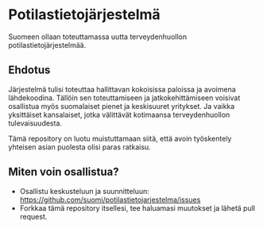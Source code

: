 Potilastietojärjestelmä
=======================

Suomeen ollaan toteuttamassa uutta terveydenhuollon potilastietojärjestelmää.

Ehdotus
-------

Järjestelmä tulisi toteuttaa hallittavan kokoisissa paloissa ja avoimena lähdekoodina. Tällöin sen toteuttamiseen ja jatkokehittämiseen voisivat osallistua myös suomalaiset pienet ja keskisuuret yritykset. Ja vaikka yksittäiset kansalaiset, jotka välittävät kotimaansa terveydenhuollon tulevaisuudesta.

Tämä repository on luotu muistuttamaan siitä, että avoin työskentely yhteisen asian puolesta olisi paras ratkaisu. 

Miten voin osallistua?
----------------------

 - Osallistu keskusteluun ja suunnitteluun: https://github.com/suomi/potilastietojarjestelma/issues
 - Forkkaa tämä repository itsellesi, tee haluamasi muutokset ja lähetä pull request.